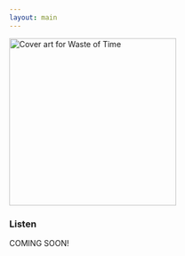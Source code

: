 ```yaml
---
layout: main
---
```


<div class="track__art">
<img src="{{site.url}}/images/waste_of_time@600x600.jpg" alt="Cover art for Waste of Time" width="300">
</div>
<div class="track__links">
	<h3>Listen</h3>
	<p>COMING SOON!</p>
	<!--
	<ul>
		<li><a href="">
			<img width="120" src="{{site.url}}/images/tidal_logo.png" alt="Tidal logo">
		</a></li>
		<li>
			<a href="">
				<img src="{{site.url}}/images/spotify_logo_green.png" width="80">
			</a>
		</li>
		<li>
			<a href="">
				<img src="{{site.url}}/images/soundcloud_logo_2.png" width="120">
			</a>
		</li>
		<li>
			<a href="">
				<img src="{{site.url}}/images/apple_music_logo.svg" width="80">
			</a>
		</li>
		<li>
			<a href="">
				<img src="{{site.url}}/images/youtube_logo.svg" width="100">
			</a>
		</li>

	</ul>
	<p>...or just search in the streaming service of your choice...</p>
	-->
	<h3>The Story</h3>
	<p>
		An electronic/pop take on classic emo/punk vocals featuring guitar by <a href="https://www.instagram.com/ludabuddha_music/">Ludabuddha</a>
	</p>
	<h3>Credits</h3>
	<ul>
		<li><strong>Vocals</strong>: Christian Diana and Frank Zozky via <a href="https://www.looperman.com/acapellas/detail/22038/waste-of-time-feat-christian-diana-official-162bpm-pop-acapella">Looperman</a></li>
		<li><strong>Art</strong>: <a href="https://commons.wikimedia.org/wiki/File:Kazik_152.jpg">https://commons.wikimedia.org/wiki/File:Kazik_152.jpg</a> | <a href="https://commons.wikimedia.org/wiki/File:Sun_of_the_titan.jpg">https://commons.wikimedia.org/wiki/File:Sun_of_the_titan.jpg</a></li>
	</ul>
</div>